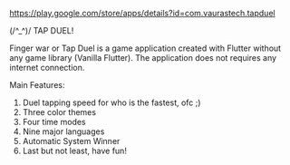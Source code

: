 https://play.google.com/store/apps/details?id=com.vaurastech.tapduel

(/^_^)/ TAP DUEL!

Finger war or Tap Duel is a game application created with Flutter without any game library (Vanilla Flutter). The application does not requires any internet connection.

Main Features:
1. Duel tapping speed for who is the fastest, ofc ;)
2. Three color themes
3. Four time modes
4. Nine major languages
5. Automatic System Winner
6. Last but not least, have fun!
